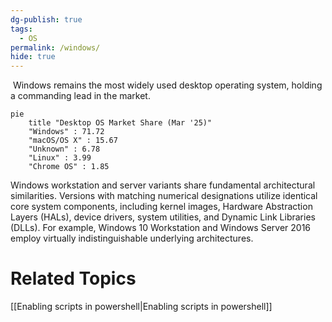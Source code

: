 ```yaml
---
dg-publish: true
tags:
  - OS
permalink: /windows/
hide: true
---
```

 Windows remains the most widely used desktop operating system, holding a commanding lead in the market.

```mermaid
pie
    title "Desktop OS Market Share (Mar '25)"
    "Windows" : 71.72
    "macOS/OS X" : 15.67
    "Unknown" : 6.78
    "Linux" : 3.99
    "Chrome OS" : 1.85
```

Windows workstation and server variants share fundamental architectural similarities. Versions with matching numerical designations utilize identical core system components, including kernel images, Hardware Abstraction Layers (HALs), device drivers, system utilities, and Dynamic Link Libraries (DLLs). For example, Windows 10 Workstation and Windows Server 2016 employ virtually indistinguishable underlying architectures.
# Related Topics
[[Enabling scripts in powershell\|Enabling scripts in powershell]]
